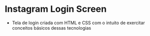 # Instagram Login Screen 

 - Tela de login criada com HTML e CSS com o intuito de exercitar conceitos básicos dessas tecnologias